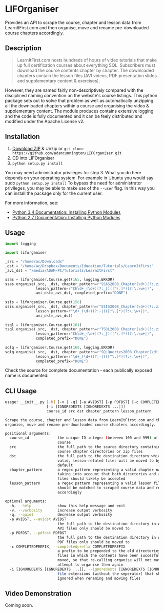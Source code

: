 LIFOrganiser
============

Provides an API to scrape the course, chapter and lesson data from LearnItFirst.com and then organise, move and rename pre-downloaded course chapters accordingly.


## Description
>LearnItFirst.com hosts hundreds of hours of video tutorials that make up full certification courses about everything SQL. Subscribers must download the course contents chapter by chapter. The downloaded chapters contain the lesson files (AVI videos, PDF presentation slides and supplementary content & exercises). 

However, they are named fairly non-descriptively compared with the disciplined naming convention on the website's course listings. This python package sets out to solve that problem as well as automatically unzipping all the downloaded chapters within a course and organising the video & supplementary content. The module produces contains extensive logging and the code is fully documented and it can be feely distributed and modified under the Apache License v2.


## Installation
1. [Download ZIP](https://github.com/adamcunnington/LIFOrganiser/archive/master.zip) & Unzip or ```git clone https://github.com/adamcunnington/LIFOrganiser.git```
2. CD into LIFOrganiser
3. ```python setup.py install```

You may need administrator privileges for step 3. What you do here depends on your operating system. For example in Ubuntu you would say sudo ```python setup.py install``` To bypass the need for administrator privileges, you may be able to make use of the ```--user``` flag. In this way you can install the package only for the current user.

For more information, see:
* [Python 3.4 Documentation: Installing Python Modules](https://docs.python.org/3.4/install/index.html)
* [Python 2.7 Documentation: Installing Python Modules](https://docs.python.org/2.7/install/index.html)


## Usage
```python
import logging

import liforganiser

_src = "/home/ac/Downloads"
_dst = "/home/ac/Dropbox/Documents/Education/Tutorials/LearnItFirst"
_avi_dst = "/media/ADAM-PC/Tutorials/LearnItFirst"

ssas = liforganiser.Course.get(165, logging.ERROR)
ssas.organise(_src, _dst, chapter_pattern=r"SSAS2008_Chapter(\d+)(?:.zip|)",
              lesson_pattern=r"Ch\d+_(\d+)(?:_|)([^\.]*)(?:\.\w+|)",
              avi_dst=_avi_dst, completed_prefix="DONE")
              
ssis = liforganiser.Course.get(158)
ssis.organise(_src, _dst, chapter_pattern=r"SSIS2008_Chapter(\d+)(?:.zip|)",
              lesson_pattern=r"\d+_(\d+)(?:-|)([^\.]*)(?:\.\w+|)",
              avi_dst=_avi_dst)
              
tsql = liforganiser.Course.get(161)
tsql.organise(_src, _dst, chapter_pattern=r"TSQL2008_Chapter(\d+)(?:.zip|)",
              lesson_pattern=r"Ch\d+_(\d+)(?:_|)([^\.]*)(?:\.\w+|)",
              completed_prefix="DONE")
              
sqlq = liforganiser.Course.get(160, logging.ERROR)
sqlq.organise(_src, _dst, chapter_pattern=r"SQLQueries2008_Chapter(\d+)(?:.zip|)",
              lesson_pattern=r"\d+_(\d+)(?:-|)([^\.]*)(?:\.\w+|)",
              completed_prefix="DONE")
```

Check the source for complete documentation - each publically exposed name is documented.


## CLI Usage
```bash
usage: __init__.py [-h] [-v | -q] [-a AVIDST] [-p PDFDST] [-c COMPLETEDPREFIX]
                   [-i [IGNOREDEXTS [IGNOREDEXTS ...]]]
                   course_id src dst chapter_pattern lesson_pattern

Scrape the course, chapter and lesson data from LearnItFirst.com and then
organise, move and rename pre-downloaded course chapters accordingly.

positional arguments:
  course_id             the unique ID integer (between 100 and 999) of the
                        course
  src                   the full path to the source directory containing the
                        course chapter directories or zip files
  dst                   the full path to the destination directory which all
                        valid, lesson-related files will be moved to by
                        default
  chapter_pattern       a regex pattern representing a valid chapter name,
                        taking into account that both directories and zip
                        files should likely be accepted
  lesson_pattern        a regex pattern representing a valid lesson file that
                        should be matched to scraped course data and renamed
                        accordingly

optional arguments:
  -h, --help            show this help message and exit
  -v, --verbosity       increase output verbosity
  -q, --quiet           decrease output verbosity
  -a AVIDST, --avidst AVIDST
                        the full path to the destination directory in which
                        AVI files only should be moved to
  -p PDFDST, --pdfdst PDFDST
                        the full path to the destination directory in which
                        PDF files only should be moved to
  -c COMPLETEDPREFIX, --completedprefix COMPLETEDPREFIX
                        a prefix to be prepended to the old directories / zip
                        files in which the contents have been succesfully
                        moved, so that re-calling organise will not match and
                        attempt to organise them again
  -i [IGNOREDEXTS [IGNOREDEXTS ...]], --ignoredexts [IGNOREDEXTS [IGNOREDEXTS ...]]
                        file extensions (without the seperator) that should be
                        ignored when renaming and moving files
```

## Video Demonstration
Coming soon.

